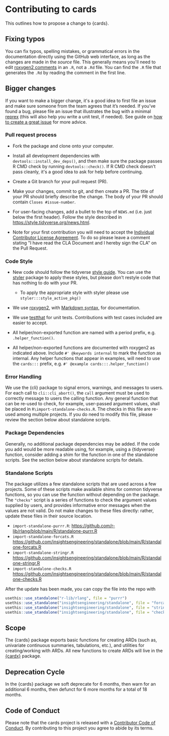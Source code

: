 # Contributing to cards

This outlines how to propose a change to {cards}.

## Fixing typos

You can fix typos, spelling mistakes, or grammatical errors in the documentation directly using the GitHub web interface, as long as the changes are made in the _source_ file. 
This generally means you'll need to edit [roxygen2 comments](https://roxygen2.r-lib.org/articles/roxygen2.html) in an `.R`, not a `.Rd` file. 
You can find the `.R` file that generates the `.Rd` by reading the comment in the first line.

## Bigger changes

If you want to make a bigger change, it's a good idea to first file an issue and make sure someone from the team agrees that it’s needed. 
If you’ve found a bug, please file an issue that illustrates the bug with a minimal 
[reprex](https://www.tidyverse.org/help/#reprex) (this will also help you write a unit test, if needed).
See guide on [how to create a great issue](https://code-review.tidyverse.org/issues/) for more advice.

### Pull request process

*   Fork the package and clone onto your computer. 

*   Install all development dependencies with `devtools::install_dev_deps()`, and then make sure the package passes R CMD check by running `devtools::check()`. 
    If R CMD check doesn't pass cleanly, it's a good idea to ask for help before continuing. 
*   Create a Git branch for your pull request (PR). 

*   Make your changes, commit to git, and then create a PR.
    The title of your PR should briefly describe the change.
    The body of your PR should contain `Closes #issue-number`.

*  For user-facing changes, add a bullet to the top of `NEWS.md` (i.e. just below the first header). Follow the style described in <https://style.tidyverse.org/news.html>.

* Note for your first contribution you will need to accept the [Individual Contributor License Agreement](https://github.com/insightsengineering/.github/blob/main/CLA.md). To do so please leave a comment stating "I have read the CLA Document and I hereby sign the CLA" on the Pull Request.

### Code Style

*   New code should follow the tidyverse [style guide](https://style.tidyverse.org). 
    You can use the [styler](https://CRAN.R-project.org/package=styler) package to apply these styles, but please don't restyle code that has nothing to do with your PR.  
    
    * To apply the appropriate style with styler please use `styler:::style_active_pkg()`

*  We use [roxygen2](https://cran.r-project.org/package=roxygen2), with [Markdown syntax](https://cran.r-project.org/web/packages/roxygen2/vignettes/rd-formatting.html), for documentation.  

*  We use [testthat](https://cran.r-project.org/package=testthat) for unit tests. 
   Contributions with test cases included are easier to accept.  
   
*  All helper/non-exported function are named with a period prefix, e.g. `.helper_function()`.

*  All helper/non-exported functions are documented with roxygen2 as indicated above. 
   Include `#' @keywords internal` to mark the function as internal.
   Any helper functions that appear in examples, will need to use the `cards:::` 
   prefix, e.g. `#' @example cards:::.helper_function()`

### Error Handling

We use the {cli} package to signal errors, warnings, and messages to users.
For each call to `cli::cli_abort()`, the `call` argument must be used to correctly message to users the calling function.
Any general function that can be re-used to check, for example, user-passed argument values, shall be placed in `R\import-standalone-checks.R`.
The checks in this file are re-used among multiple projects.
If you do need to modify this file, please review the section below about standalone scripts.

### Package Dependencies

Generally, no additional package dependencies may be added.
If the code you add would be more readable using, for example, using a {tidyverse} function, 
consider adding a shim for the function in one of the standalone scripts.
See the section below about standalone scripts for details.

### Standalone Scripts

The package utilizes a few standalone scripts that are used across a few projects.
Some of these scripts make available shims for common tidyverse functions, so you can use the function without depending on the package.
The `"checks"` script is a series of functions to check the argument values supplied by users, and provides informative error messages when the values are not valid.
Do not make changes to these files directly: rather, update these files in their source location.

- `import-standalone-purrr.R`: https://github.com/r-lib/rlang/blob/main/R/standalone-purrr.R
- `import-standalone-forcats.R` https://github.com/insightsengineering/standalone/blob/main/R/standalone-forcats.R
- `import-standalone-stringr.R` https://github.com/insightsengineering/standalone/blob/main/R/standalone-stringr.R
- `import-standalone-checks.R` https://github.com/insightsengineering/standalone/blob/main/R/standalone-checks.R

After the update has been made, you can copy the file into the repo with 

```r
usethis::use_standalone("r-lib/rlang", file = "purrr")
usethis::use_standalone("insightsengineering/standalone", file = "forcats")
usethis::use_standalone("insightsengineering/standalone", file = "stringr")
usethis::use_standalone("insightsengineering/standalone", file = "checks")
```

## Scope

The {cards} package exports basic functions for creating ARDs (such as, univariate continuous summaries, tabulations, etc.), and utilities for creating/working with ARDs.
All new functions to create ARDs will live in the [{cardx}](https://github.com/insightsengineering/cardx) package.

## Deprecation Cycle

In the {cards} package we soft deprecate for 6 months, then warn for an additional 6 months, then defunct for 6 more months for a total of 18 months.

## Code of Conduct

Please note that the cards project is released with a
[Contributor Code of Conduct](CODE_OF_CONDUCT.md). By contributing to this
project you agree to abide by its terms.
